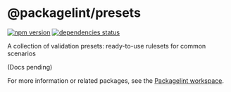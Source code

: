 # @packagelint/presets

[![npm version](https://img.shields.io/npm/v/@packagelint/presets.svg)](https://www.npmjs.com/package/@packagelint/presets)
[![dependencies status](https://img.shields.io/librariesio/release/npm/@packagelint/presets.svg)](https://libraries.io/github/spautz/packagelint)

A collection of validation presets: ready-to-use rulesets for common scenarios

(Docs pending)

For more information or related packages, see the [Packagelint workspace](https://github.com/spautz/packagelint).
